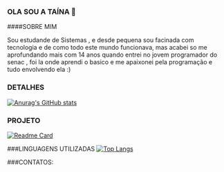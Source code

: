 ### OLA SOU A TAÍNA 👋
####SOBRE MIM

Sou estudande de Sistemas , e desde pequena sou facinada com tecnologia e de como todo este mundo funcionava, mas acabei so me aprofundando mais com 14 anos quando entrei no jovem programador do senac , foi la onde aprendi o basico e me apaixonei pela programação e tudo envolvendo ela :)

### DETALHES
[![Anurag's GitHub stats](https://github-readme-stats.vercel.app/api?username=carvalhotaina&show_icons=true&theme=dark)](https://github.com/anuraghazra/github-readme-stats)

### PROJETO
[![Readme Card](https://github-readme-stats.vercel.app/api/pin/?username=carvalhotaina&repo=Tiktok-clone&theme=dark
)](https://github.com/anuraghazra/github-readme-stats)

###LINGUAGENS UTILIZADAS
[![Top Langs](https://github-readme-stats.vercel.app/api/top-langs/?username=carvalhotaina&layout=compact&theme=dark)](https://github.com/anuraghazra/github-readme-stats)

###CONTATOS:
